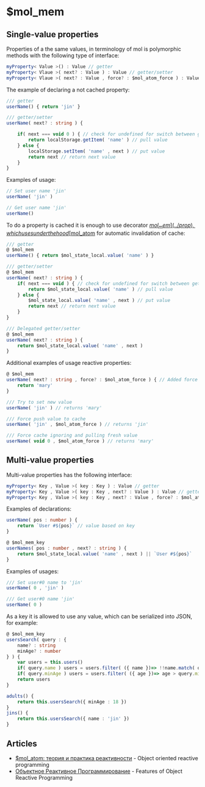 # $mol_mem

## Single-value properties

Properties of a the same values, in terminology of mol is polymorphic methods with the following type of interface:

```ts
myProperty< Value >() : Value // getter
myProperty< Vlaue >( next? : Value ) : Value // getter/setter
myProperty< Vlaue >( next? : Value , force? : $mol_atom_force ) : Value // getter/setter with force support
```

The example of declaring a not cached property:

```ts
/// getter
userName() { return 'jin' }
```

```ts
/// getter/setter
userName( next? : string ) {

	if( next === void 0 ) { // check for undefined for switch between getter and setter
		return localStorage.getItem( 'name' ) // pull value
	} else {
		localStorage.setItem( 'name' , next ) // put value
		return next // return next value
	}
}
```

Examples of usage:

```ts
// Set user name 'jin'
userName( 'jin' )
```

```ts
// Get user name 'jin'
userName()
```

To do a property is cached it is enough to use decorator [$mol_mem](../prop), which uses under the hood [$mol_atom](../atom) for automatic invalidation of cache:

```ts
/// getter
@ $mol_mem
userName() { return $mol_state_local.value( 'name' ) }
```

```ts
/// getter/setter
@ $mol_mem
userName( next? : string ) {
	if( next === void ) { // check for undefined for switch between getter and setter
		return $mol_state_local.value( 'name' ) // pull value
	} else {
		$mol_state_local.value( 'name' , next ) // put value 
		return next // return next value
	}
}
```

```ts
/// Delegated getter/setter
@ $mol_mem
userName( next? : string ) {
	return $mol_state_local.value( 'name' , next )
}
```

Additional examples of usage reactive properties:

```ts
@ $mol_mem
userName( next? : string , force? : $mol_atom_force ) { // Added force support
	return 'mary'
}

/// Try to set new value
userName( 'jin' ) // returns 'mary'

/// Force push value to cache 
userName( 'jin' , $mol_atom_force ) // returns 'jin'

/// Force cache ignoring and pulling fresh value
userName( void 0 , $mol_atom_force ) // returns 'mary'
```

## Multi-value properties

Multi-value properties has the following interface:

```ts
myProperty< Key , Value >( key : Key ) : Value // getter
myProperty< Key , Value >( key : Key , next? : Value ) : Value // getter/setter
myProperty< Key , Value >( key : Key , next? : Value , force? : $mol_atom_force ) : Value // getter/setter with force support
```

Examples of declarations:

```ts
userName( pos : number ) {
	return `User #${pos}` // value based on key
}
```

```ts
@ $mol_mem_key
userNames( pos : number , next? : string ) {
	return $mol_state_local.value( 'name' , next ) || `User #${pos}`
}
```

Examples of usages:

```ts
/// Set user#0 name to 'jin'
userName( 0 , 'jin' )
```

```ts
/// Get user#0 name 'jin'
userName( 0 )
```

As a key it is allowed to use any value, which can be serialized into JSON, for example:

```ts
@ $mol_mem_key
usersSearch( query : {
	name? : string
	minAge? : number
} ) {
	var users = this.users()
	if( query.name ) users = users.filter( ({ name })=> !!name.match( query.name ) )
	if( query.minAge ) users = users.filter( ({ age })=> age > query.minAge )
	return users
}
```

```ts
adults() {
	return this.usersSearch({ minAge : 18 })
}
jins() {
	return this.usersSearch({ name : 'jin' })
}
```

## Articles

* [$mol_atom: теория и практика реактивности](https://habrahabr.ru/post/317360/) - Object oriented reactive programming
* [Объектное Реактивное Программирование](https://habrahabr.ru/post/330466/) - Features of Object Reactive Programming
